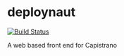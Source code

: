 deploynaut
==========

[![Build Status](https://secure.travis-ci.org/silverstripe/deploynaut.png)](https://travis-ci.org/silverstripe/deploynaut)

A web based front end for Capistrano
